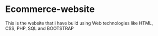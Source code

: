 # Ecommerce-website
This is the website that i have build using Web technologies like HTML, CSS, PHP, SQL and BOOTSTRAP
